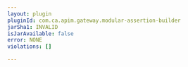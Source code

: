 ```yaml
---
layout: plugin
pluginId: com.ca.apim.gateway.modular-assertion-builder
jarSha1: INVALID
isJarAvailable: false
error: NONE
violations: []

---
```

